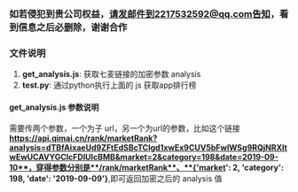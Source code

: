 ﻿### 如若侵犯到贵公司权益，请发邮件到2217532592@qq.com告知，看到信息之后必删除，谢谢合作

### 文件说明
1. **get_analysis.js**: 获取七麦链接的加密参数 analysis
2. **test.py**: 通过python执行上面的 js 获取app排行榜

#### get_analysis.js 参数说明
需要传两个参数，一个为子 url，另一个为url的参数，比如这个链接**https://api.qimai.cn/rank/marketRank?analysis=dTBfAixaeUd9ZFtEdSBcTClgd1xwEx9CUV5bFwlWSg9RQjNRXltwEwUCAVYGClcFDlUIcBMB&market=2&category=198&date=2019-09-10**，穿得参数分别是**/rank/marketRank**、**{'market': 2, 'category': 198, 'date': '2019-09-09'}**,即可返回加密之后的 analysis 值